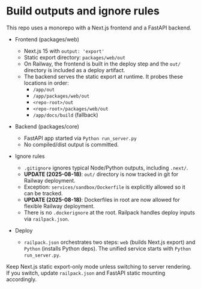 # Build outputs and ignore rules

This repo uses a monorepo with a Next.js frontend and a FastAPI backend.

- Frontend (packages/web)
  - Next.js 15 with `output: 'export'`
  - Static export directory: `packages/web/out`
  - On Railway, the frontend is built in the deploy step and the `out/` directory is included as a deploy artifact.
  - The backend serves the static export at runtime. It probes these locations in order:
    - `/app/out`
    - `/app/packages/web/out`
    - `<repo-root>/out`
    - `<repo-root>/packages/web/out`
    - `/app/docs/build` (fallback)

- Backend (packages/core)
  - FastAPI app started via `Python run_server.py`
  - No compiled/dist output is committed.

- Ignore rules
  - `.gitignore` ignores typical Node/Python outputs, including `.next/`.
  - **UPDATE (2025-08-18)**: `out/` directory is now tracked in git for Railway deployment.
  - Exception: `services/sandbox/Dockerfile` is explicitly allowed so it can be tracked.
  - **UPDATE (2025-08-18)**: Dockerfiles in root are now allowed for flexible Railway deployment.
  - There is no `.dockerignore` at the root. Railpack handles deploy inputs via `railpack.json`.

- Deploy
  - `railpack.json` orchestrates two steps: `web` (builds Next.js export) and `Python`
    (installs Python deps). The unified service starts with `Python run_server.py`.

Keep Next.js static export-only mode unless switching to server rendering.
If you switch, update `railpack.json` and FastAPI static mounting accordingly.

